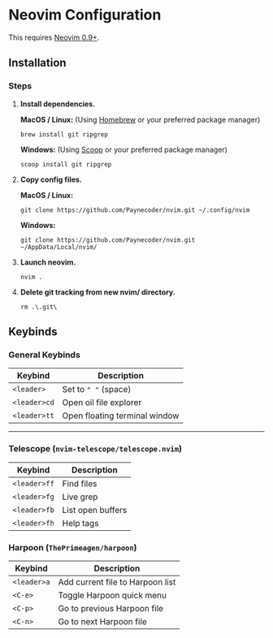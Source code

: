 # Neovim Configuration

This requires [Neovim 0.9+](https://neovim.io/).

## Installation
    
### Steps

1. **Install dependencies.**
    
    **MacOS / Linux:** (Using [Homebrew](https://brew.sh/) or your preferred package manager)
    ```
    brew install git ripgrep 
    ```

    **Windows:** (Using [Scoop](https://scoop.sh/) or your preferred package manager)
    ```
    scoop install git ripgrep
    ```

2. **Copy config files.**

    **MacOS / Linux:**
    ```
    git clone https://github.com/Paynecoder/nvim.git ~/.config/nvim  
    ```

    **Windows:**
    ```
    git clone https://github.com/Paynecoder/nvim.git ~/AppData/Local/nvim/  
    ```

3. **Launch neovim.**
   ```
   nvim .
   ```

4. **Delete git tracking from new nvim/ directory.** 
   ```
   rm .\.git\ 
   ```

## Keybinds

### General Keybinds

| Keybind        | Description                          |
| -------------- | ------------------------------------ |
| `<leader>`     | Set to `" "` (space)                 |
| `<leader>cd`   | Open oil file explorer               | 
| `<leader>tt`   | Open floating terminal window                |
---

### Telescope (`nvim-telescope/telescope.nvim`)

| Keybind        | Description                  |
| -------------- | --------------------------- |
| `<leader>ff`   | Find files                  |
| `<leader>fg`   | Live grep                   |
| `<leader>fb`   | List open buffers           |
| `<leader>fh`   | Help tags                   |

### Harpoon (`ThePrimeagen/harpoon`)

| Keybind        | Description                               |
| -------------- | ----------------------------------------- |
| `<leader>a`    | Add current file to Harpoon list          |
| `<C-e>`        | Toggle Harpoon quick menu                 |
| `<C-p>`        | Go to previous Harpoon file               |
| `<C-n>`        | Go to next Harpoon file                   |
